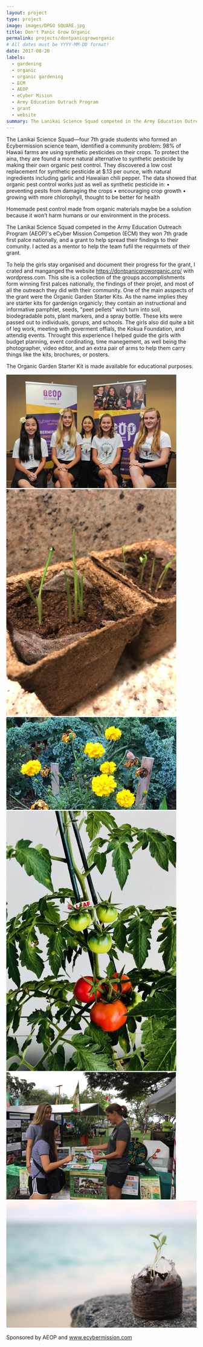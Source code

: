 ```yaml
---
layout: project
type: project
image: images/DPGO SQUARE.jpg
title: Don't Panic Grow Organic 
permalink: projects/dontpanicgroworganic
# All dates must be YYYY-MM-DD format!
date: 2017-08-20
labels:
  - gardening
  - organic
  - organic gardening
  - ECM
  - AEOP 
  - eCyber Mision
  - Army Education Outrach Program
  - grant
  - website
summary: The Lanikai Science Squad competed in the Army Education Outreach Program (AEOP)'s eCyber Mission Competion and won 7th grade first palce nationally, and a grant to help spread their findings to their comunity. I acted as a mentor to help the team fufil the requirmets of their grant. 
---
```


The Lanikai Science Squad—four 7th grade students who formed an Ecybermission science team, identified a community problem: 98% of Hawaii farms are using synthetic pesticides on their crops. To protect the aina, they are found a more natural alternative to synthetic pesticide by making their own organic pest control. They discovered a low cost replacement for synthetic pesticide at $.13 per ounce, with natural ingredients including garlic and Hawaiian chili pepper. The data showed that organic pest control works just as well as synthetic pesticide in:
• preventing pests from damaging the crops
• encouraging crop growth
• growing with more chlorophyll, thought to be better for health

Homemade pest control made from organic materials maybe be a solution because it won’t harm humans or our environment in the process.

The Lanikai Science Squad competed in the Army Education Outreach Program (AEOP)'s eCyber Mission Competion (ECM) they won 7th grade first palce nationally, and a grant to help spread their findings to their comunity. I acted as a mentor to help the team fufil the requirmets of their grant. 

To help the girls stay organised and document their progress for the grant, I crated and manganged the website https://dontpanicgroworganic.org/ with wordpress.com. This site is a collection of the groups accomplishments form winning first palces nationally, the findings of their projet, and most of all the outreach they did with their community. One of the main asspects of the grant were the Organic Garden Starter Kits. As the name implies they are starter kits for gardenign organicly; they contain an instructional and informative pamphlet, seeds, "peet pellets" wich turn into soil, biodegradable pots, plant markers, and a spray bottle. These kits were passed out to individuals, gorups, and schools. The girls also did quite a bit of leg work, meeting with goverment offials, the Kokua Foundation, and attendig events. Throught this experience I helped guide the girls with budget planning, event cordinating, time manegement, as well being the photographer, video editor, and an extra pair of arms to help them carry things like the kits, brochures, or posters. 


The Organic Garden Starter Kit is made available for educational purposes. 

<div class="ui small rounded images">
  <img class="ui image" src="../images/DPGO0.jpg">
  <img class="ui image" src="../images/DPGO 1.jpeg">
  <img class="ui image" src="../images/DPGO 2.jpg">
  <img class="ui image" src="../images/DPGO 3.jpg">
  <img class="ui image" src="../images/DPGO 4.jpg">
  <img class="ui image" src="../images/DPGO 5.jpg">
</div>



Sponsored by AEOP and www.ecybermission.com




